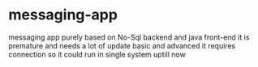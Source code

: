 # messaging-app
messaging app purely based on No-Sql backend and java front-end
it is premature and needs a lot of update basic and advanced
it requires connection so it could run in single system uptill now
